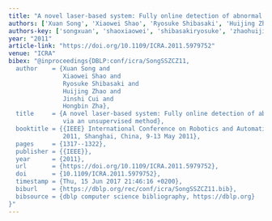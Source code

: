 ```yaml
---
title: "A novel laser-based system: Fully online detection of abnormal activity via an unsupervised method"
authors: ['Xuan Song', 'Xiaowei Shao', 'Ryosuke Shibasaki', 'Huijing Zhao', 'Jinshi Cui', 'Hongbin Zha']
authors-key: ['songxuan', 'shaoxiaowei', 'shibasakiryosuke', 'zhaohuijing', 'cuijinshi', 'zhahongbin']
year: "2011"
article-link: "https://doi.org/10.1109/ICRA.2011.5979752"
venue: "ICRA"
bibex: "@inproceedings{DBLP:conf/icra/SongSSZCZ11,
  author    = {Xuan Song and
               Xiaowei Shao and
               Ryosuke Shibasaki and
               Huijing Zhao and
               Jinshi Cui and
               Hongbin Zha},
  title     = {A novel laser-based system: Fully online detection of abnormal activity
               via an unsupervised method},
  booktitle = {{IEEE} International Conference on Robotics and Automation, {ICRA}
               2011, Shanghai, China, 9-13 May 2011},
  pages     = {1317--1322},
  publisher = {{IEEE}},
  year      = {2011},
  url       = {https://doi.org/10.1109/ICRA.2011.5979752},
  doi       = {10.1109/ICRA.2011.5979752},
  timestamp = {Thu, 15 Jun 2017 21:46:16 +0200},
  biburl    = {https://dblp.org/rec/conf/icra/SongSSZCZ11.bib},
  bibsource = {dblp computer science bibliography, https://dblp.org}
}"
---
```

